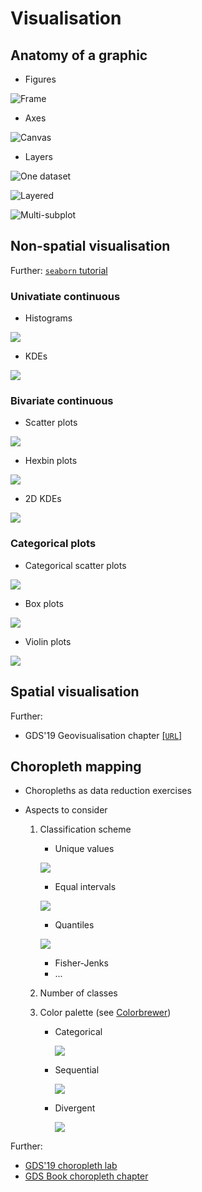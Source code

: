 # Visualisation

## Anatomy of a graphic

- Figures

![Frame](https://upload.wikimedia.org/wikipedia/commons/a/ae/Tripod_easel.jpg)

- Axes

![Canvas](https://svgsilh.com/png-512/2027292.png)

- Layers

![One dataset](https://upload.wikimedia.org/wikipedia/commons/7/74/Grumpy_cat_drawing.jpg)

![Layered](https://upload.wikimedia.org/wikipedia/commons/2/22/Monet_Poppies.jpg)

![Multi-subplot](https://live.staticflickr.com/78/190673196_25690720f2_z_d.jpg)

## Non-spatial visualisation

Further: [`seaborn` tutorial](http://seaborn.pydata.org/tutorial.html)

### Univatiate continuous

- Histograms 

![](http://seaborn.pydata.org/_images/distributions_10_0.png)

- KDEs 

![](http://seaborn.pydata.org/_images/distributions_18_0.png)

### Bivariate continuous

- Scatter plots

![](http://seaborn.pydata.org/_images/distributions_28_0.png)

- Hexbin plots

![](http://seaborn.pydata.org/_images/distributions_30_0.png)

- 2D KDEs

![](http://seaborn.pydata.org/_images/distributions_32_0.png)

### Categorical plots

- Categorical scatter plots

![](http://seaborn.pydata.org/_images/categorical_4_0.png)

- Box plots

![](http://seaborn.pydata.org/_images/categorical_18_0.png)

- Violin plots

![](http://seaborn.pydata.org/_images/categorical_26_0.png)

## Spatial visualisation

Further: 

- GDS'19 Geovisualisation chapter [[`URL`]](http://darribas.org/gds19/labs/Lab_03.html)

## Choropleth mapping

- Choropleths as data reduction exercises

- Aspects to consider
    1. Classification scheme
        - Unique values
        
        ![](http://darribas.org/gds18/content/lectures/figs/l04_unique_values.png)
        
        - Equal intervals
        
        ![](https://github.com/darribas/gds18/raw/master/content/lectures/figs/l04_equal_interval.png)
        
        - Quantiles
        
        ![](https://github.com/darribas/gds18/raw/master/content/lectures/figs/l04_quantiles.png)
        
        - Fisher-Jenks
        - ...
    2. Number of classes
    3. Color palette (see [Colorbrewer](http://colorbrewer2.org))
        - Categorical 
        
            ![](http://darribas.org/gds18/content/lectures/figs/l04_pal_qual.png)
            
        - Sequential 
        
            ![](http://darribas.org/gds18/content/lectures/figs/l04_pal_seq.png)
            
        - Divergent 
        
            ![](http://darribas.org/gds18/content/lectures/figs/l04_pal_div.png)

Further: 

- [GDS'19 choropleth lab](http://darribas.org/gds19/labs/Lab_04.html)
- [GDS Book choropleth chapter](https://geographicdata.science/book/notebooks/05_choropleth.html)

